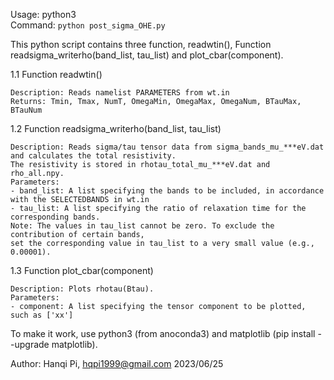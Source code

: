 Usage: python3   
Command: `python post_sigma_OHE.py`  

This python script contains three function, readwtin(), Function readsigma_writerho(band_list, tau_list) and plot_cbar(component). 

1.1 Function readwtin()

    Description: Reads namelist PARAMETERS from wt.in
    Returns: Tmin, Tmax, NumT, OmegaMin, OmegaMax, OmegaNum, BTauMax, BTauNum

1.2 Function readsigma_writerho(band_list, tau_list)

    Description: Reads sigma/tau tensor data from sigma_bands_mu_***eV.dat and calculates the total resistivity.
    The resistivity is stored in rhotau_total_mu_***eV.dat and rho_all.npy.
    Parameters:
    - band_list: A list specifying the bands to be included, in accordance with the SELECTEDBANDS in wt.in
    - tau_list: A list specifying the ratio of relaxation time for the corresponding bands.
    Note: The values in tau_list cannot be zero. To exclude the contribution of certain bands,
    set the corresponding value in tau_list to a very small value (e.g., 0.00001).

1.3 Function plot_cbar(component)

    Description: Plots rhotau(Btau).
    Parameters:
    - component: A list specifying the tensor component to be plotted, such as ['xx']


To make it work, use python3 (from anoconda3) and matplotlib (pip install --upgrade matplotlib).


Author: Hanqi Pi, hqpi1999@gmail.com
2023/06/25


